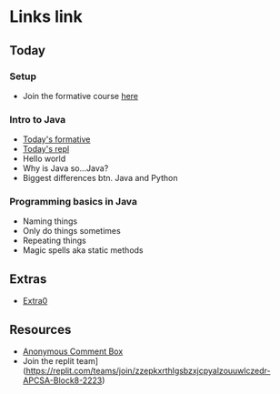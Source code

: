 # Links link

## Today
### Setup
* Join the formative course [here](https://app.formative.com/join/X576JB) 
### Intro to Java
* [Today's formative](https://app.formative.com/formatives/631787ed57e41f20001965cf)
* [Today's repl](https://replit.com/team/APCSA-Block8-2223/Basics)
* Hello world
* Why is Java so...Java?
* Biggest differences btn. Java and Python

### Programming basics in Java
* Naming things
* Only do things sometimes
* Repeating things
* Magic spells aka static methods

## Extras
* [Extra0](https://replit.com/team/APCSA-Block8-2223/Extra0)
## Resources
* [Anonymous Comment Box](https://forms.gle/NGGE7UAr6ZFP4KWs6)
* Join the replit team](https://replit.com/teams/join/zzepkxrthlgsbzxjcpyalzouuwlczedr-APCSA-Block8-2223)